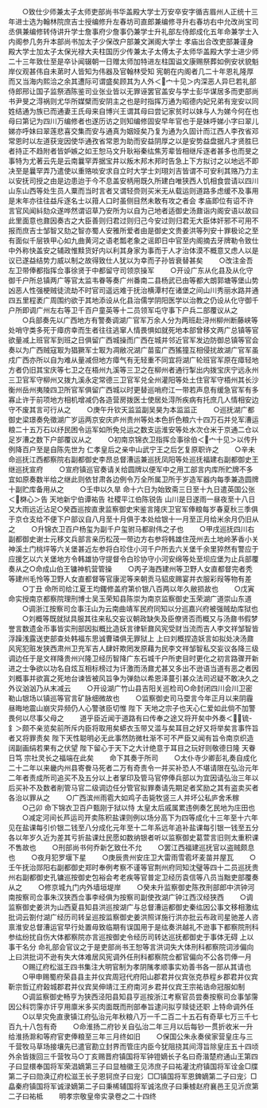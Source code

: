 <!-- { "loadSidebar": true } -->
　　○致仕少师兼太子太师吏部尚书华盖殿大学士万安卒安字循吉眉州人正统十三年进士选为翰林院庶吉士授编修升左春坊司直郎兼编修寻升右春坊右中允改尚宝司丞俱兼编修转侍讲升学士詹事府少詹事仍兼学士升礼部左侍郎成化五年命兼学士入内阁参几务升本部尚书加太子少保改户部兼文渊阁大学士  孝庙出合改吏部兼谨身殿大学士加太子太保光禄大夫柱国历少传兼太子太傅太子太师华盖殿大学士进少师二十三年致仕至是卒讣闻辍朝一日赠太师加特进左柱国谥文康赐祭葬如例安状貌魁岸仪观甚伟自未苐时人皆知为伟器及官翰林受知  宪朝在内阁者几二十年恩礼隆厚而又当海内熙洽之余其遭际可谓盛矣顾其为人外＜宀十见＞内深恶人异巳若礼部侍郎邢让国子监祭酒陈鉴司业张业皆以无罪诬罢官盖安与学士彭华谋居多而吏部尚书尹旻之淂祸则尤华所媒檗而安阴主之也是时指挥万通为昭德内妃兄弟有宠安以同姓结通为族已而通妻王氏母来自博兴王谓其母曰尝记家贫时以妹与人为娣今何在也母曰第记为四川万编修者也遂历访之则知编修固安早年官也于是妹呼娣小字曰翠儿娣亦呼妹曰翠莲悲喜交集而安与通真为姻娅矣乃复为通为久固计而江西人李孜省邓常恩时以左道获宠因使华通孜省常恩为助而安益阴厚之以是安势益盘据凡才贤胜巳者持正不趋附者皆妒嫉之如王恕马文升耿裕秦纮焦芳辈皆相继斥逐者甚多也而旻之事特为尤著云先是云南曩罕弄据宝井以叛木邦木邦时告急上下方拟讨之以地远不即决至是曩罕弄乃遣使以重赂啖安求自立时大学士刘珝刘吉皆谓不可安利其赂乃力主以安抚司授之由是边患迨于今不息盖安柄用既久所建白唯狭西人饥相食尝请以四川山东山西等处生员人粟而当时言者又谓轻赍则买米无从载运则道路多虑缓不及事用是末年亦往往益斥逐名士以箝人口时虽侧目然未敢有攻之者会  孝庙即位有诏不许言官风闻紏劾众遂哗然谓诏草乃安所为以自为己地者适御史汤鼐诣内阁安语以故曰此里面意也鼐因奏古之大臣善则归君过则归己今安过则归君无大臣体奸邪不可用不报而庶吉士邹智又劾之智亦蜀人安雅所爱者由是御史文贵姜洪等列安十罪极论之至有面似千层铁甲心如九曲黄河之语老瓢老象之谣即日中官至内阁摘去牙牌勒令致仕中外称快盖安之辅政惟黩货好内以利其身家为事而于人才治体漠不概意又虑人以是议已遂益结势力威以制之故得致仕人犹以为幸而子孙皆衰替甚矣
　　○改注金吾左卫带俸都指挥佥事徐贤于中都留守司领京操军
　　○开设广东从化县及从化守御千户所总镇两广等官太监韦眷等奏广州番南二县杨武已由等都大朗郭塘等堡山势凶恶人性强梗贼徒流劫不时官司遥远难于抚治横潭村在诸堡之间山川秀丽水路并通四五里程袤广周围约欲于其地添设从化县治儒学阴阳医学以治教之仍设从化守御千户所即调广州左右等卫千百户童英等十二员领军屯守事下户兵二部覆议从之
　　○兵部奏先以广西地方有警奏调湖广官军万余人分为两班赴浔州柳州断藤峡等处哨守类多死于瘴疠幸而生者往往逃窜人情畏惧如就死地本部曾移文两广总镇等官欲量减上班官军到班之日俱留广西城操而广西在城并邻近官军发边防御总镇等官会奏以为广西贼寇冣为猖獗军士冣为凋敝况湖广苗蛮广西猺獞互相侵扰故湖广官军虽戍广西亦所以自为难从量减但地方瘴气有无轻重不同宜将湖广轮班官军原在瘴轻地方者仍旧其宝庆等七卫之在梧州九溪等三卫之在柳州者通行掣出内拨宝庆宁远永州三卫官军守柳州又拨九溪永定常德三卫官军兑全州灌阳等处土住官军守梧州其长沙衡州岳州夷陵四卫所官军俱留广西城以时更替巡哨府江一带若声息有缓急官军有多寡止许于前项地方相机增减仍各造营房拨医士使居处淂所疾病有托庶几人情相安边守不废其言可行从之
　　○庚午升钦天监监副吴昊为本监监正
　　○巡抚湖广都御史梁璟奏免徵湖广岁运两京安庆庐州贵州等处本色折色粮六十四万石并兑军漕运粮二十五万石以纾民困令运军如所免兑运之数支运淮安等处水次仓米于京通二仓以足岁漕之数下户部覆议从之
　　○初南京锦衣卫指挥佥事徐伯＜宀十见＞以传升例降百户至是自陈先世为  仁孝皇后之亲中山武宁王之后乞复原职许之
　　○辛未  命巡抚江西都察院右副都御史李昂总督漕运兼巡抚凤阳等处巡抚福建右副都御史王继巡抚宣府
　　○宣府镇巡官奏请关给圆牌以便军中之用工部言内库所贮牌不多宜如原奏数半给之继此则依甘肃各边例令万全所属卫所于岁造军器内每季兼造圆牌十副贮库备用从之
　　○壬申以久旱  命十六日为始致斋三日至十九日遣英国公张＜棥心＞告  天地新宁伯谭祐告  社稷平江伯陈锐告  山川是日遂雨一昼夜至十八日又大雨远近沾足○癸酉巡按直隶监察御史宋鉴言隆庆卫官军俸粮每岁春夏秋三季俱于京仓支给不便下户部议自八月至十月俱于本处给银十一月至正月给米余月仍旧从之
　　○升锦衣卫百户杨玺为副千户玺驸马都尉伟之子也
　　○甲戌巡抚四川右副都御史谢士元移文兵部言亲历松茂一带边方右参将韩雄住茂州去土地岭茅香小关神溪土门桃坪等六关堡甚近左参将白珍住小河千户所去六关堡千余里猝然有警应于应援乞以六关堡地方令韩雄协守提督令白珍协守小河安绵等处至坝应堡为止兵部覆奏从之○命成山伯王镛神机营管操
　　○丙子海西建州等卫野人女直都督完者秃等建州毛怜等卫野人女直都督等官康泥等来朝贡马貂皮赐宴并衣服彩叚等物有差
　　○丁丑  命所司给江夏王均鋷修盖府第价银八百两以年久敝损故也
　　○戊寅  命实授南京都察院理刑博士吴玉荣知县陈崇为南京监察御史玉荣湖广道崇山东道
　　○调浙江按察司佥事汪山为云南曲靖军民府同知以分巡嘉兴府被强贼劫库狱也
　　○刘概等既就狱具服其往来私交妄议朝政缺失及臣僚贤否而概又与汤鼐书假梦誉言数遗金币事皆实刑部因拟概比造妖言律斩鼐风宪受财当流而吉人李文祥邹智皆浮躁浅露送吏部查处韩福东思诚曹璘俱无罪狱上  上曰刘概捏造妖言如拟处决汤鼐风宪犯赃发狭西肃州卫充军吉人肆奸欺罔发原藉为民李文祥邹智私交妄议各降三级调边任于是文祥降贵州兴隆卫经历智降广东石城千户所吏目时更化之初言路骤开新进之士争欲以功名自炫互相标榜过为讦激而汤鼐尤甚又多出不逊语当道有恶之者因刘概事并欲寘之死地台谏皆被风旨争为弹劾以希恩泽蔓引甚众法司迟疑不敢决久之外议汹汹乃从末减云
　　○开设湖广竹山县吉阳关巡检司○命封闭四川会川卫密勒山银场以镇巡等官言矿脉细微故也
　　○监察御史司马垔言今年正月以来阴霾昼晦地震山崩灾异频仍人心警骇臣切惟  陛下  天地之宗子也天心仁爱如此倘不加警畏何以尽事父母之
　　道乎臣近闻于道路有曰传奉之途又将开矣中外奏＜锍-釒＞颇不亲览矣前所斥内臣将取用矣蟒衣玉带又滥与矣耳目之好又将举矣言事忤旨者又将罪责矣  陛下天性聪明必无此事然防微杜渐不可不严臣又闻有旨令南京织造阔副画绢若果有之伏望  陛下留心于天下之大计绝意于耳目之玩好则敬德日隆  天眷日笃  宗社灵长之福端在此矣
　　命下其奏于所司
　　○太仆寺少卿彭礼奏自成化二十二年以来畿内州县寄餋马死者二万有奇责令一并买补恐人不堪请限在弘治元年二年者责成所司追买不及五分以上者掌印及管马官停俸兵部以为宜因请弘治三年以后买补不及数者削管马官二级调边任分管官拟罪奏请先期足者奖励之其有盗卖买者各治以罪从之
　　○广西滨州雨雹大如鸡子击毙牧竖三人并坏公私庐舍禾稼
　　○己卯  命下锦衣卫百户甄刚于狱以恃  太皇太后戚属累违例奏乞民地为庄田也
　　○减定河间长芦运司开卖陈积盐课则例以场分高下为四等成化十三年至十六年见在盐课每引价银二钱至八分成化元年至十二年系远年追补盐课每引银一钱至五分各以年岁久近为差其亏折盐课灶民愿如数纳银者听以监察御史葛萱言旧则太重积课不售故也
　　○刑部尚书何乔新乞致仕不允
　　○罢江西福建巡抚官以盗贼颇息也
　　○夜月犯罗堰下星
　　○庚辰贵州安庄卫大雷雨雪雹坏麦苗并屋瓦
　　○壬午抚治郧阳右副都御史郑时奉例考察不谨等官荆州府同知沈璧等四十二员巡抚贵州右副都御史孔镛巡按御史包裕会考老疾等官普定卫经历袁信等八员当黜吏部覆奏从之
　　○修京城九门内外墙垣堤岸
　　○癸未升监察御史陈孜刑部郎中洪钟河南按察司佥事朱汉狭西佥事李经俱为按察司副使孜湖广钟江西汉经狭西
　　○调监察御史姜洪为山西夏县知县洪巡按湖广与总督漕运都御史秦纮因公事文移相激纮批词云劄付湖广经历司转呈巡按监察御史姜洪照详施行洪亦批云布政司星驰差人咨禀淮安总督漕运官早行处置毋致临期有误国用于是纮奏洪越礼不逊事下都察院刑科参纮纷扰自伤大体都察院亦言巡按御史令经历司转达巡抚都御史于事体无碍  上以事干名分  命礼部会官议之于是吏部尚书王恕等言洪词失大体刑科都察院词涉偏向  上曰洪批词不逊有失大体难居风宪调外任刑科都察院佥都官偏向不公各罚俸一月
　　○赐辽府松滋王四书集注大明官制为孝阴隲孝顺事实劝善书各一部从其请也
　　○甲申赐蜀府荣县县主并仪宾周冠代府阳山郡君并仪宾张克恭程乡郡君并仪宾靳宗哲辽府榖城郡君并仪宾吴伸靖江王府南河乡君并仪宾王宗祐诰命冠服如制
　　○调监察御史畅亨为狭西泾阳县知县亨巡按浙江考察官员尝奏按察司佥事邹霶因公科罚霶亦讦亨用廪米多买肉面既而刑部奉旨逮问拟亨赎徒还职  上特命调外任
　　○以旱灾免直隶镇江府弘治元年秋粮八万一千二百二十五石有奇草七万三千七百九十八包有奇
　　○命淮扬二府钞关自弘治二年三月以后每钞一贯折收米一升给淮扬滁和等府官吏俸粮至三年三月终如旧
　　○保国公朱永奏侯家营皇庄与三千营牧马草场接壤先已遣官勘立封界而管庄内臣今犹阻挠其间淂旨除皇庄五十四顷外余皆拨回三千营牧马○丁亥赐晋府镇国将军钟镫嫡长子名曰奇湝楚府通山王第四子曰显檈奉国将军荣淐嫡第三子曰显柚徽王见沛庶子曰祐灌沈府镇国将军诠金□牒第二子曰勋涣辽府松滋王长子恩钶庶子曰宠氵□□镇国将军恩錍嫡第二子曰宠氵□皛秦府镇国将军诚渌嫡第二子曰秉桸辅国将军诚洺庶子曰秉榩赵府襄邑王见沂庶第二子曰祐柢
　　明孝宗敬皇帝实录卷之二十四终
